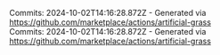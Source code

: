 Commits: 2024-10-02T14:16:28.872Z - Generated via https://github.com/marketplace/actions/artificial-grass
<br>
Commits: 2024-10-02T14:16:28.872Z - Generated via https://github.com/marketplace/actions/artificial-grass
<br>
